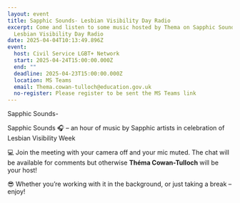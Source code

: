 ```yaml
---
layout: event
title: Sapphic Sounds- Lesbian Visibility Day Radio
excerpt: Come and listen to some music hosted by Thema on Sapphic Sounds -
  Lesbian Visibility Day Radio
date: 2025-04-04T10:13:49.896Z
event:
  host: Civil Service LGBT+ Network
  start: 2025-04-24T15:00:00.000Z
  end: ""
  deadline: 2025-04-23T15:00:00.000Z
  location: MS Teams
  email: Thema.cowan-tulloch@education.gov.uk
  no-register: Please register to be sent the MS Teams link
---
```

Sapphic Sounds-

Sapphic Sounds 🎧 – an hour of music by Sapphic artists in celebration of Lesbian Visibility Week

💻 Join the meeting with your camera off and your mic muted. The chat will be available for comments but otherwise **Théma Cowan-Tulloch** will be your host!

😎 Whether you’re working with it in the background, or just taking a break – enjoy!